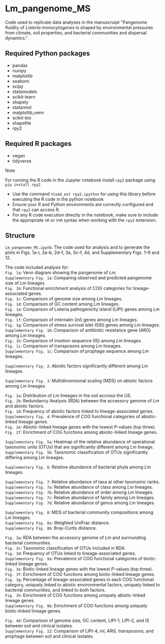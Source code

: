 # Lm_pangenome_MS
Code used to replicate data analyses in the manuscruipt "Pangenome fluidity of _Listeria monocytogenes_ is shaped by environmental pressures from climate, soil properties, and bacterial communities and dispersal dynamics."

## Required Python packages
- pandas
- numpy
- matplotlib
- seaborn
- scipy
- statsmodels
- scikit-learn
- shapely
- statannot
- matplotlib_venn
- scikit-bio
- shapefile
- rpy2

## Required R packages
- vegan
- tidyverse

> [!NOTE]
> For running the R code in the Jupyter notebook install ```rpy2``` package using ```pip install rpy2```
> - Use the command ```%load_ext rpy2.ipython``` for using this library before executing the R code in the python notebook
> - Ensure your R and Python environments are correctly configured and that ```rpy2``` can access R.
> - For any R code execution directly in the notebook, make sure to include the appropriate ```%R``` or ```%%R``` syntax when working with the ```rpy2``` extension.

## Structure
```Lm_pangenome_MS.ipynb```: The code used for analysis and to generate the plots in Figs. 1a–i, 2a–b, 2d–f, 3a, 3c–f, 4d, and Supplementary Figs. 1–9 and 12.

The code included analysis for:\
```Fig. 1a```: Venn diagram showing the pangenome of _Lm_.\
```Supplementary Fig. 1a```: Comparing observed and predicted pangenome size of _Lm_ lineages.\
```Fig. 1b```: Functional enrichment analysis of COG categories for lineage-associated genes.\
```Fig. 1c```: Comparison of genome size among _Lm_ lineages.\
```Fig. 1d```: Comparison of GC content among _Lm_ lineages.\
```Fig. 1e```: Comparison of Listeria pathogenicity island (LIPI) genes among _Lm_ lineages.\
```Fig. 1f```: Comparison of internalin (_inl_) genes among _Lm_ lineages.\
```Fig. 1g```: Comparison of stress survival islet (SSI) genes among _Lm_ lineages.\
```Supplementary Fig. 1b```: Comparison of antibiotic resistance gene (ARG) among _Lm_ lineages.\
```Fig. 1h```: Comparison of insetion sequence (IS) among _Lm_ lineages.\
```Fig. 1i```: Comparison of transposons among _Lm_ lineages.\
```Supplementary Fig. 1c```: Comparison of prophage sequence among _Lm_ lineages.

```Supplementary Fig. 2```: Abiotic factors significantly different among _Lm_ lineages.

```Supplementary Fig. 3```: Multidimensional scaling (MDS) on abiotic factors among _Lm_ lineages.

```Fig. 2a```: Distribution of _Lm_ lineages in the soil accross the US.\
```Fig. 2b```: Redundancy Analysis (RDA) between the accessory genome of _Lm_ and abiotic factors.\
```Fig. 2d```: Frequency of abiotic factors linked to lineage-associated genes.\
```Supplementary Fig. 4```: Prevalence of COG functional categories of abiotic-linked lineage genes.\
```Fig. 2e```: Abiotic-linked lineage genes with the lowest _P_-values (top three).\
```Fig. 2f```: Enrichment of COG functions among abiotic-linked lineage genes.

```Supplementary Fig. 5a```: Heatmap of the relative abundance of operational taxonomic units (OTUs) that are significantly different among _Lm_ lineage.\
```Supplementary Fig. 5b```: Taxonomic classification of OTUs significantly differing among _Lm_ lineages.

```Supplementary Fig. 6```: Relative abundance of bacterial phyla among _Lm_ lineages.

```Supplementary Fig. 7```: Relative abundance of taxa at other taxonomic ranks.\
```Supplementary Fig. 7a```: Relative abundance of class among _Lm_ lineages.\
```Supplementary Fig. 7b```: Relative abundance of order among _Lm_ lineages.\
```Supplementary Fig. 7c```: Relative abundance of family among _Lm_ lineages.\
```Supplementary Fig. 7d```: Relative abundance of genus among _Lm_ lineages.

```Supplementary Fig. 8```: MDS of bacterial community compositions among _Lm_ lineages.\
```Supplementary Fig. 8a```: Weighted UniFrac distance.\
```Supplementary Fig. 8b```: Bray-Curtis distance.

```Fig. 3a```: RDA between the accessory genome of _Lm_ and surrounding bacterial communities.\
```Fig. 3c```: Taxonomic classification of OTUs included in RDA.\
```Fig. 3d```: Frequency of OTUs linked to lineage-associated genes.\
```Supplementary Fig. 9a```: Prevalence of COG functional categories of biotic-linked lineage genes.\
```Fig. 3e```: Biotic-linked lineage genes with the lowest _P_-values (top three).\
```Fig. 3f```: Enrichment of COG functions among biotic-linked lineage genes.\
```Fig. 3g```: Percentage of lineage-associated genes in each COG functional category, uniquely linked to abiotic environmental factors, uniquely linked to bacterial communities, and linked to both factors.\
```Fig. 3h```: Enrichment of COG functions among uniquely abiotic-linked lineage genes.\
```Supplementary Fig. 9b```: Enrichment of COG functions among uniquely biotic-linked lineage genes.

```Fig. 4d```: Comparison of genome size, GC content, LIPI-1, LIPI-2, and IS between soil and clinical isolates.\
```Supplementary Fig. 12```: Comparison of LIPI-4, _inl_, ARG, transposons, and prophage between soil and clinical isolates.
